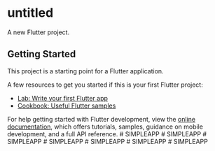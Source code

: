 # untitled

A new Flutter project.

## Getting Started

This project is a starting point for a Flutter application.

A few resources to get you started if this is your first Flutter project:

- [Lab: Write your first Flutter app](https://docs.flutter.dev/get-started/codelab)
- [Cookbook: Useful Flutter samples](https://docs.flutter.dev/cookbook)

For help getting started with Flutter development, view the
[online documentation](https://docs.flutter.dev/), which offers tutorials,
samples, guidance on mobile development, and a full API reference.
#   S I M P L E A P P  
 #   S I M P L E A P P  
 #   S I M P L E A P P  
 #   S I M P L E A P P  
 #   S I M P L E A P P  
 #   S I M P L E A P P  
 #   S I M P L E A P P  
 